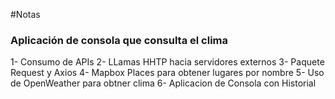 #Notas
### Aplicación de consola que consulta el clima
1- Consumo de APIs
2- LLamas HHTP hacia servidores externos
3- Paquete Request y Axios
4- Mapbox Places para obtener lugares por nombre
5- Uso de OpenWeather para obtner clima
6- Aplicacion de Consola con Historial
